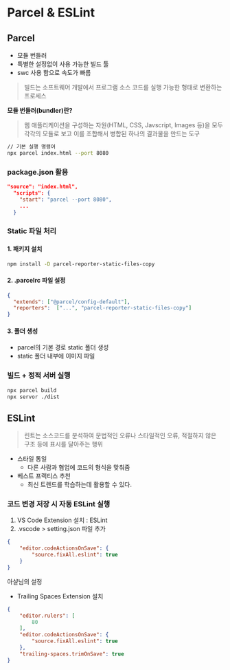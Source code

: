 # Parcel & ESLint

## Parcel

- 모듈 번들러
- 특별한 설정없이 사용 가능한 빌드 툴
- swc 사용 함으로 속도가 빠름

> 빌드는 소프트웨어 개발에서 프로그램 소스 코드를 실행 가능한 형태로 변환하는 프로세스

**모듈 번들러(bundler)란?**

> 웹 애플리케이션을 구성하는 자원(HTML, CSS, Javscript, Images 등)을 모두 각각의 모듈로 보고 이를 조합해서 병합된 하나의 결과물을 만드는 도구

```sh
// 기본 실행 명령어
npx parcel index.html --port 8080
```

### package.json 활용

```json
"source": "index.html",
  "scripts": {
    "start": "parcel --port 8080",
    ...
  }
```

### Static 파일 처리

#### 1. 패키지 설치

```sh
npm install -D parcel-reporter-static-files-copy
```

#### 2. .parcelrc 파일 설정

```json
{
  "extends": ["@parcel/config-default"],
  "reporters":  ["...", "parcel-reporter-static-files-copy"]
}
```

#### 3. 폴더 생성

- parcel의 기본 경로 static 폴더 생성
- static 폴더 내부에 이미지 파일

### 빌드 + 정적 서버 실행

```sh
npx parcel build
npx servor ./dist
```

## ESLint

>린트는 소스코드를 분석하여 문법적인 오류나 스타일적인 오류, 적절하지 않은 구조 등에 표시를 달아주는 행위

- 스타일 통일
  - 다른 사람과 협업에 코드의 형식을 맞춰줌
- 베스트 프랙티스 추천
  - 최신 트렌드를 학습하는데 활용할 수 있다.

### 코드 변경 저장 시 자동 ESLint 실행

1. VS Code Extension 설치 : ESLint
2. .vscode > setting.json 파일 추가

```json
{
    "editor.codeActionsOnSave": {
        "source.fixAll.eslint": true
    }
}
```

아샬님의 설정

- Trailing Spaces Extension 설치

```json
{
    "editor.rulers": [
        80
    ],
    "editor.codeActionsOnSave": {
        "source.fixAll.eslint": true
    },
    "trailing-spaces.trimOnSave": true
}
```